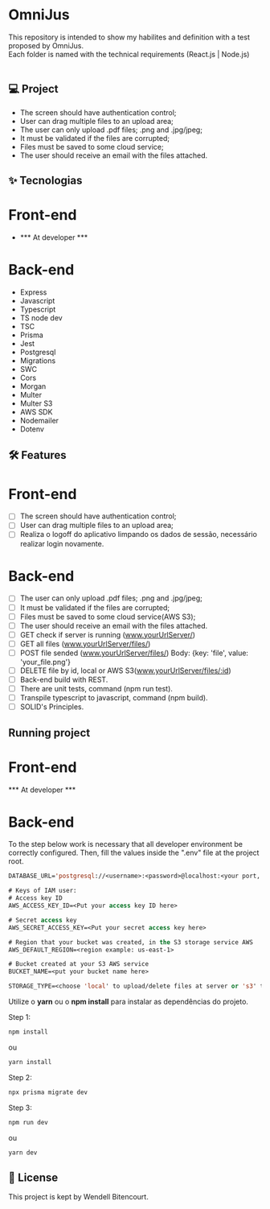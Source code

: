 # OmniJus

This repository is intended to show my habilites and definition with a test proposed by OmniJus. 
<br/>
Each folder is named with the technical requirements (React.js | Node.js)
<br/>
<br/>
## 💻 Project
- The screen should have authentication control;
- User can drag multiple files to an upload area;
- The user can only upload .pdf files; .png and .jpg/jpeg;
- It must be validated if the files are corrupted;
- Files must be saved to some cloud service;
- The user should receive an email with the files attached.

## ✨ Tecnologias

# Front-end
- *** At developer ***

# Back-end
- Express
- Javascript
- Typescript
- TS node dev
- TSC
- Prisma
- Jest
- Postgresql
- Migrations
- SWC
- Cors
- Morgan
- Multer
- Multer S3
- AWS SDK
- Nodemailer
- Dotenv

## :hammer_and_wrench: Features 

# Front-end
-   [ ] The screen should have authentication control;
-   [ ] User can drag multiple files to an upload area;
-   [ ] Realiza o logoff do aplicativo limpando os dados de sessão, necessário realizar login novamente.

# Back-end
-   [ ] The user can only upload .pdf files; .png and .jpg/jpeg;
-   [ ] It must be validated if the files are corrupted;
-   [ ] Files must be saved to some cloud service(AWS S3);
-   [ ] The user should receive an email with the files attached.
-   [ ] GET check if server is running (www.yourUrlServer/)
-   [ ] GET all files (www.yourUrlServer/files/)
-   [ ] POST file sended (www.yourUrlServer/files/) Body: {key: 'file', value: 'your_file.png'}
-   [ ] DELETE file by id, local or AWS S3(www.yourUrlServer/files/:id)
-   [ ] Back-end build with REST.
-   [ ] There are unit tests, command (npm run test).
-   [ ] Transpile typescript to javascript, command (npm build).
-   [ ] SOLID's Principles.

## Running project

# Front-end
*** At developer ***

# Back-end
To the step below work is necessary that all developer environment be correctly configured.
Then, fill the values ​​inside the ".env" file at the project root.

```cl
DATABASE_URL='postgresql://<username>:<password>@localhost:<your port, i'm using 5433>/<mydb>?schema=<myschema>'

# Keys of IAM user:
# Access key ID 
AWS_ACCESS_KEY_ID=<Put your access key ID here>

# Secret access key
AWS_SECRET_ACCESS_KEY=<Put your secret access key here>

# Region that your bucket was created, in the S3 storage service AWS
AWS_DEFAULT_REGION=<region example: us-east-1>

# Bucket created at your S3 AWS service
BUCKET_NAME=<put your bucket name here>

STORAGE_TYPE=<choose 'local' to upload/delete files at server or 's3' to upload/delete files in the s3 AWS>
```

Utilize o **yarn** ou o **npm install** para instalar as dependências do projeto.

Step 1:
```cl
npm install
```
ou

```cl
yarn install
```

Step 2:
```cl
npx prisma migrate dev 
```

Step 3:
```cl
npm run dev
```
ou

```cl
yarn dev
```

## 📄 License

This project is kept by Wendell Bitencourt.

<br />
